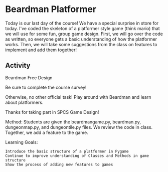 # Beardman Platformer

Today is our last day of the course! We have a special surprise in store for today. I've coded the skeleton of a platformer style game (think mario) that we will use for some fun, group game design. First, we will go over the code as written, so everyone gets a basic understanding of how the platformer works. Then, we will take some suggestions from the class on features to implement and add them together!

## Activity

Beardman Free Design

Be sure to complete the course survey!

Otherwise, no other official task! Play around with Beardman and learn about platformers.

Thanks for taking part in SPCS Game Design!

Method:
	Students are given the beardmangame.py, beardman.py, dungeonmap.py, and dungeontile.py files. We review the code in class. Together, we add a feature to the game. 

Learning Goals:

	Introduce the basic structure of a platformer in Pygame
	Continue to improve understanding of Classes and Methods in game structure
	Show the process of adding new features to games